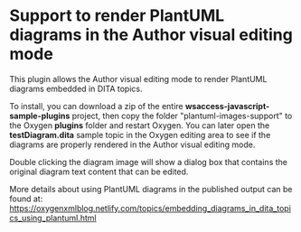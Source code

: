 # Support to render PlantUML diagrams in the Author visual editing mode

This plugin allows the Author visual editing mode to render PlantUML diagrams embedded in DITA topics.

To install, you can download a zip of the entire **wsaccess-javascript-sample-plugins** project, then copy the folder "plantuml-images-support" to the Oxygen **plugins** folder and restart Oxygen. You can later open the **testDiagram.dita** sample topic in the Oxygen editing area to see if the diagrams are properly rendered in the Author visual editing mode.

Double clicking the diagram image will show a dialog box that contains the original diagram text content that can be edited.

More details about using PlantUML diagrams in the published output can be found at: https://oxygenxmlblog.netlify.com/topics/embedding_diagrams_in_dita_topics_using_plantuml.html
